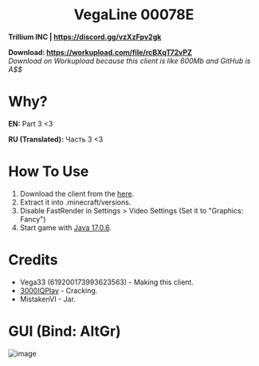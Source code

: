 <h1 align="center">VegaLine 00078E</h1>

**Trillium INC | https://discord.gg/vzXzFpv2gk**

**Download: https://workupload.com/file/rcBXqT72vPZ** <br/>
*Download on Workupload because this client is like 600Mb and GitHub is A$$*

# Why?
**EN:** Part 3 <3

**RU (Translated):** Часть 3 <3

[1]: https://github.com/3000IQPlay

# How To Use

1. Download the client from the [here](https://workupload.com/file/rcBXqT72vPZ).
2. Extract it into .minecraft/versions.
3. Disable FastRender in Settings > Video Settings (Set it to "Graphics: Fancy")
4. Start game with [Java 17.0.6](https://download.oracle.com/java/17/archive/jdk-17.0.6_windows-x64_bin.exe).

# Credits
- Vega33 (619200173993623563) - Making this client.
- [3000IQPlay][1] - Cracking.
- MistakenVI - Jar.

# GUI (Bind: AltGr)

![image](https://github.com/WalmartSolutions/VegaLine-00087/blob/main/gui.png?raw=true)
